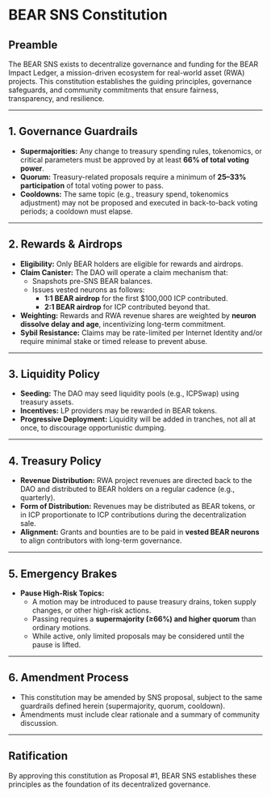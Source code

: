 # BEAR SNS Constitution

## Preamble
The BEAR SNS exists to decentralize governance and funding for the BEAR Impact Ledger, a mission-driven ecosystem for real-world asset (RWA) projects. This constitution establishes the guiding principles, governance safeguards, and community commitments that ensure fairness, transparency, and resilience.

---

## 1. Governance Guardrails

- **Supermajorities:** Any change to treasury spending rules, tokenomics, or critical parameters must be approved by at least **66% of total voting power**.  
- **Quorum:** Treasury-related proposals require a minimum of **25–33% participation** of total voting power to pass.  
- **Cooldowns:** The same topic (e.g., treasury spend, tokenomics adjustment) may not be proposed and executed in back-to-back voting periods; a cooldown must elapse.

---

## 2. Rewards & Airdrops

- **Eligibility:** Only BEAR holders are eligible for rewards and airdrops.  
- **Claim Canister:** The DAO will operate a claim mechanism that:
  - Snapshots pre-SNS BEAR balances.
  - Issues vested neurons as follows:
    - **1:1 BEAR airdrop** for the first $100,000 ICP contributed.
    - **2:1 BEAR airdrop** for ICP contributed beyond that.  
- **Weighting:** Rewards and RWA revenue shares are weighted by **neuron dissolve delay and age**, incentivizing long-term commitment.  
- **Sybil Resistance:** Claims may be rate-limited per Internet Identity and/or require minimal stake or timed release to prevent abuse.

---

## 3. Liquidity Policy

- **Seeding:** The DAO may seed liquidity pools (e.g., ICPSwap) using treasury assets.  
- **Incentives:** LP providers may be rewarded in BEAR tokens.  
- **Progressive Deployment:** Liquidity will be added in tranches, not all at once, to discourage opportunistic dumping.

---

## 4. Treasury Policy

- **Revenue Distribution:** RWA project revenues are directed back to the DAO and distributed to BEAR holders on a regular cadence (e.g., quarterly).  
- **Form of Distribution:** Revenues may be distributed as BEAR tokens, or in ICP proportionate to ICP contributions during the decentralization sale.  
- **Alignment:** Grants and bounties are to be paid in **vested BEAR neurons** to align contributors with long-term governance.

---

## 5. Emergency Brakes

- **Pause High-Risk Topics:**  
  - A motion may be introduced to pause treasury drains, token supply changes, or other high-risk actions.  
  - Passing requires a **supermajority (≥66%) and higher quorum** than ordinary motions.  
  - While active, only limited proposals may be considered until the pause is lifted.

---

## 6. Amendment Process

- This constitution may be amended by SNS proposal, subject to the same guardrails defined herein (supermajority, quorum, cooldown).  
- Amendments must include clear rationale and a summary of community discussion.

---

## Ratification

By approving this constitution as Proposal #1, BEAR SNS establishes these principles as the foundation of its decentralized governance.
